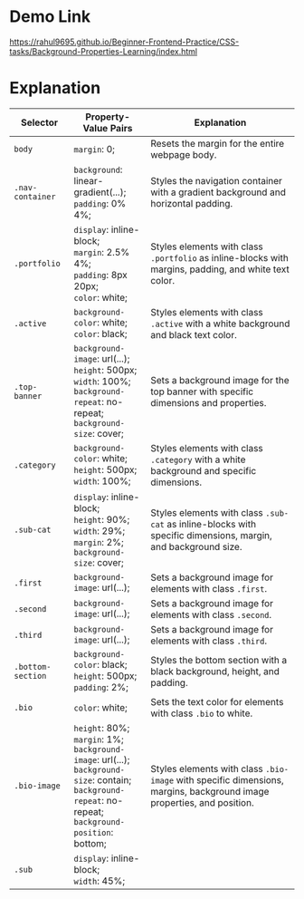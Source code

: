 # Demo Link

https://rahul9695.github.io/Beginner-Frontend-Practice/CSS-tasks/Background-Properties-Learning/index.html

# Explanation

| Selector           | Property-Value Pairs                                           | Explanation                                              |
| ------------------ | -------------------------------------------------------------- | -------------------------------------------------------- |
| `body`             | `margin`: 0;                                                   | Resets the margin for the entire webpage body.           |
| `.nav-container`   | `background`: linear-gradient(...);<br>`padding`: 0% 4%;       | Styles the navigation container with a gradient background and horizontal padding. |
| `.portfolio`       | `display`: inline-block;<br>`margin`: 2.5% 4%;<br>`padding`: 8px 20px;<br>`color`: white; | Styles elements with class `.portfolio` as inline-blocks with margins, padding, and white text color. |
| `.active`          | `background-color`: white;<br>`color`: black;                   | Styles elements with class `.active` with a white background and black text color. |
| `.top-banner`      | `background-image`: url(...);<br>`height`: 500px;<br>`width`: 100%;<br>`background-repeat`: no-repeat;<br>`background-size`: cover; | Sets a background image for the top banner with specific dimensions and properties. |
| `.category`        | `background-color`: white;<br>`height`: 500px;<br>`width`: 100%; | Styles elements with class `.category` with a white background and specific dimensions. |
| `.sub-cat`         | `display`: inline-block;<br>`height`: 90%;<br>`width`: 29%;<br>`margin`: 2%;<br>`background-size`: cover; | Styles elements with class `.sub-cat` as inline-blocks with specific dimensions, margin, and background size. |
| `.first`           | `background-image`: url(...);                                  | Sets a background image for elements with class `.first`. |
| `.second`          | `background-image`: url(...);                                  | Sets a background image for elements with class `.second`. |
| `.third`           | `background-image`: url(...);                                  | Sets a background image for elements with class `.third`. |
| `.bottom-section`  | `background-color`: black;<br>`height`: 500px;<br>`padding`: 2%; | Styles the bottom section with a black background, height, and padding. |
| `.bio`             | `color`: white;                                                | Sets the text color for elements with class `.bio` to white. |
| `.bio-image`       | `height`: 80%;<br>`margin`: 1%;<br>`background-image`: url(...);<br>`background-size`: contain;<br>`background-repeat`: no-repeat;<br>`background-position`: bottom; | Styles elements with class `.bio-image` with specific dimensions, margins, background image properties, and position. |
| `.sub`             | `display`: inline-block;<br>`width`: 45%;  
